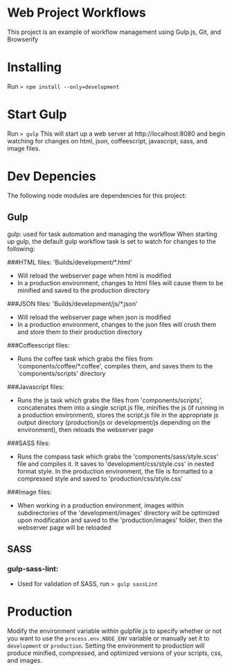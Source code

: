 # Web Project Workflows
This project is an example of workflow management using Gulp.js, Git, and Browserify

# Installing
Run ```> npm install --only=development```

# Start Gulp
Run ```> gulp```
This will start up a web server at http://localhost:8080 and begin watching for changes on html, json, coffeescript, javascript, sass, and image files.

# Dev Depencies
The following node modules are dependencies for this project:

## Gulp
gulp: used for task automation and managing the workflow
When starting up gulp, the default gulp workflow task is set to watch for changes to the following:

###HTML files: 'Builds/development/*.html'
* Will reload the webserver page when html is modified
* In a production environment, changes to html files will cause them to be minified and saved to the production directory

###JSON files: 'Builds/development/js/*.json'
* Will reload the webserver page when json is modified
* In a production environment, changes to the json files will crush them and store them to their production directory

###Coffeescript files:
* Runs the coffee task which grabs the files from 'components/coffee/*.coffee', compiles them, and saves them to the 'components/scripts' directory

###Javascript files:
* Runs the js task which grabs the files from 'components/scripts', concatenates them into a single script.js file, minifies the js (if running in a production environment), stores the script.js file in the appropriate js output directory (production/js or development/js depending on the environment), then reloads the webserver page

###SASS files:
* Runs the compass task which grabs the 'components/sass/style.scss' file and compiles it.  It saves to 'development/css/style.css' in nested format style. In the production environment, the file is formatted to a compressed style and saved to 'production/css/style.css'

###Image files:
* When working in a production environment, images within subdirectories of the 'development/images' directory will be optimized upon modification and saved to the 'production/images' folder, then the webserver page will be reloaded


## SASS
### gulp-sass-lint:
* Used for validation of SASS, run ```> gulp sassLint```

# Production
Modify the environment variable within gulpfile.js to specify whether or not you want to use the ```process.env.NODE_ENV``` variable or manually set it to ```development``` or ```production```.  Setting the environment to production will produce minified, compressed, and optimized versions of your scripts, css, and images.
